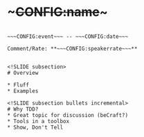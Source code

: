 <!SLIDE subsection>
# ~~~CONFIG:name~~~

~~~CONFIG:author~~~, ~~~CONFIG:company~~~

~~~CONFIG:event~~~ -- ~~~CONFIG:date~~~

Comment/Rate: **~~~CONFIG:speakerrate~~~**


<!SLIDE subsection>
# Overview

* Fluff
* Examples

<!SLIDE subsection bullets incremental>
# Why TDD?
* Great topic for discussion (beCraft?)
* Tools in a toolbox
* Show, Don't Tell
